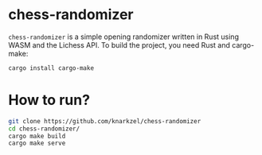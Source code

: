 # chess-randomizer

`chess-randomizer` is a simple opening randomizer written in Rust using WASM and
the Lichess API. To build the project, you need Rust and cargo-make:

```bash
cargo install cargo-make
```

# How to run?

```bash
git clone https://github.com/knarkzel/chess-randomizer
cd chess-randomizer/
cargo make build
cargo make serve
```
